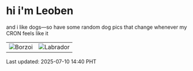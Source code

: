 # hi i'm Leoben

and i like dogs—so have some random dog pics that change whenever my CRON feels like it

|  |  |
|--------|----------|
| ![Borzoi](https://random-dog-vercel.vercel.app/api/random-borzoi?v=1752129635) | ![Labrador](https://random-dog-vercel.vercel.app/api/random-labrador?v=1752129635) |

Last updated: 2025-07-10 14:40 PHT
